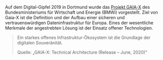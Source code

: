 Auf dem Digital-Gipfel 2019 in Dortmund wurde das [Projekt GAIA-X](https://www.data-infrastructure.eu/) des Bundesministeriums für Wirtschaft und Energie (BMWi) vorgestellt. Ziel von Gaia-X ist die Definition und der Aufbau einer sicheren und vertrauenswürdigen Dateninfrastruktur für Europa. Eines der wesentliche Merkmale der angestrebten Lösung ist der Einsatz offener Technologien.

<blockquote class="blockquote">
	<p>Ein starkes offenes Infrastruktur-Ökosystem ist die Grundlage der digitalen Souveränität.</p>
	<footer class="blockquote-footer">Quelle: „GAIA-X: Technical Architecture (Release – June, 2020)“</footer>
</blockquote>